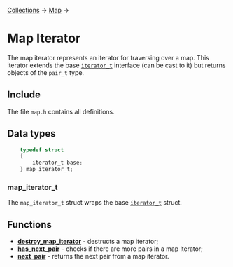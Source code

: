[Collections](../collections.md) &rarr; [Map](map.md) &rarr; 

# Map Iterator

The map iterator represents an iterator for traversing over a map. This iterator extends the base [`iterator_t`](../iterator/iterator.md) interface (can be cast to it) but returns objects of the `pair_t` type.

## Include

The file `map.h` contains all definitions.

## Data types

```c
    typedef struct
    {
        iterator_t base;
    } map_iterator_t;
```

### map_iterator_t

The `map_iterator_t` struct wraps the base [`iterator_t`](../iterator/iterator.md) struct.

## Functions

* **[destroy_map_iterator](destroy_map_iterator.md)** - destructs a map iterator;
* **[has_next_pair](has_next_pair.md)** - checks if there are more pairs in a map iterator;
* **[next_pair](next_pair.md)** - returns the next pair from a map iterator.
